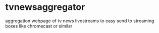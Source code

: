 # tvnewsaggregator
aggregation webpage of tv news livestreams to easy send to streaming boxes like chromecast or similar
